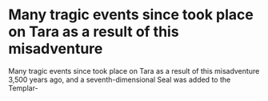 # Many tragic events since took place on Tara as a result of this misadventure

Many tragic events since took place on Tara as a result of this misadventure
3,500 years ago, and a seventh-dimensional Seal was added to the Templar-